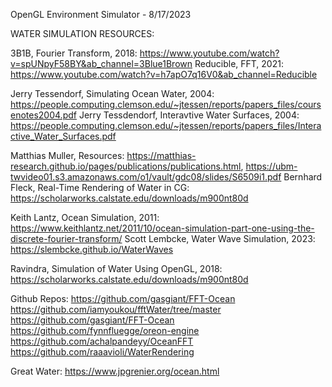 OpenGL Environment Simulator - 8/17/2023

WATER SIMULATION RESOURCES:

3B1B, Fourier Transform, 2018: https://www.youtube.com/watch?v=spUNpyF58BY&ab_channel=3Blue1Brown
Reducible, FFT, 2021: https://www.youtube.com/watch?v=h7apO7q16V0&ab_channel=Reducible

Jerry Tessendorf, Simulating Ocean Water, 2004: https://people.computing.clemson.edu/~jtessen/reports/papers_files/coursenotes2004.pdf
Jerry Tessdendorf, Interavtive Water Surfaces, 2004: https://people.computing.clemson.edu/~jtessen/reports/papers_files/Interactive_Water_Surfaces.pdf

Matthias Muller, Resources: https://matthias-research.github.io/pages/publications/publications.html, https://ubm-twvideo01.s3.amazonaws.com/o1/vault/gdc08/slides/S6509i1.pdf 
Bernhard Fleck, Real-Time Rendering of Water in CG: https://scholarworks.calstate.edu/downloads/m900nt80d

Keith Lantz, Ocean Simulation, 2011: https://www.keithlantz.net/2011/10/ocean-simulation-part-one-using-the-discrete-fourier-transform/
Scott Lembcke, Water Wave Simulation, 2023: https://slembcke.github.io/WaterWaves

Ravindra, Simulation of Water Using OpenGL, 2018: https://scholarworks.calstate.edu/downloads/m900nt80d

Github Repos:
https://github.com/gasgiant/FFT-Ocean
https://github.com/iamyoukou/fftWater/tree/master
https://github.com/gasgiant/FFT-Ocean
https://github.com/fynnfluegge/oreon-engine
https://github.com/achalpandeyy/OceanFFT
https://github.com/raaavioli/WaterRendering

Great Water: 
https://www.jpgrenier.org/ocean.html

